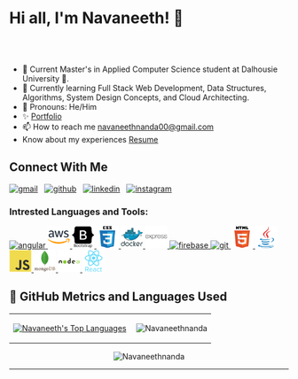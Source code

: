 

<h1>Hi all, I'm Navaneeth! 👋</h1> 
<br>
<br>


- 🔭 Current Master's in Applied Computer Science student at Dalhousie University 🏫.
- 🌱 Currently learning Full Stack Web Development, Data Structures, Algorithms, System Design Concepts, and Cloud Architecting.
- 👨 Pronouns: He/Him
- ✨ [Portfolio](https://navaneethnanda.com/)
- 📫 How to reach me navaneethnanda00@gmail.com
- Know about my experiences [Resume](https://drive.google.com/file/d/199gdH-4W7EvXTnc5OhooaSHyelB2omZX/view?usp=sharing)

##  Connect With Me
[<img src='https://upload.wikimedia.org/wikipedia/commons/7/7e/Gmail_icon_%282020%29.svg' alt='gmail' height='30'>](mailto:navaneethnanda00@gmail.com)&nbsp;&nbsp;
[<img src='https://upload.wikimedia.org/wikipedia/commons/c/c2/GitHub_Invertocat_Logo.svg' alt='github' height='30'>](https://github.com/Navaneethnanda)&nbsp;&nbsp;
[<img src='https://raw.githubusercontent.com/rahuldkjain/github-profile-readme-generator/master/src/images/icons/Social/linked-in-alt.svg' alt='linkedin' height='30'>](https://www.linkedin.com/in/navaneethnanda/)&nbsp;&nbsp;
[<img src='https://upload.wikimedia.org/wikipedia/commons/9/95/Instagram_logo_2022.svg' alt='instagram' height='30'>](https://instagram.com/navaneeth_nanda?igshid=OGQ5ZDc2ODk2ZA==)&nbsp;&nbsp;


<h3 align="left">Intrested Languages and Tools:</h3>
<p align="left"> <a href="https://angular.io" target="_blank" rel="noreferrer"> <img src="https://angular.io/assets/images/logos/angular/angular.svg" alt="angular" width="40" height="40"/> </a> <a href="https://aws.amazon.com" target="_blank" rel="noreferrer"> <img src="https://raw.githubusercontent.com/devicons/devicon/master/icons/amazonwebservices/amazonwebservices-original-wordmark.svg" alt="aws" width="40" height="40"/> </a> <a href="https://getbootstrap.com" target="_blank" rel="noreferrer"> <img src="https://raw.githubusercontent.com/devicons/devicon/master/icons/bootstrap/bootstrap-plain-wordmark.svg" alt="bootstrap" width="40" height="40"/> </a> <a href="https://www.w3schools.com/css/" target="_blank" rel="noreferrer"> <img src="https://raw.githubusercontent.com/devicons/devicon/master/icons/css3/css3-original-wordmark.svg" alt="css3" width="40" height="40"/> </a> <a href="https://www.docker.com/" target="_blank" rel="noreferrer"> <img src="https://raw.githubusercontent.com/devicons/devicon/master/icons/docker/docker-original-wordmark.svg" alt="docker" width="40" height="40"/> </a> <a href="https://expressjs.com" target="_blank" rel="noreferrer"> <img src="https://raw.githubusercontent.com/devicons/devicon/master/icons/express/express-original-wordmark.svg" alt="express" width="40" height="40"/> </a> <a href="https://firebase.google.com/" target="_blank" rel="noreferrer"> <img src="https://www.vectorlogo.zone/logos/firebase/firebase-icon.svg" alt="firebase" width="40" height="40"/> </a> <a href="https://git-scm.com/" target="_blank" rel="noreferrer"> <img src="https://www.vectorlogo.zone/logos/git-scm/git-scm-icon.svg" alt="git" width="40" height="40"/> </a> <a href="https://www.w3.org/html/" target="_blank" rel="noreferrer"> <img src="https://raw.githubusercontent.com/devicons/devicon/master/icons/html5/html5-original-wordmark.svg" alt="html5" width="40" height="40"/> </a> <a href="https://www.java.com" target="_blank" rel="noreferrer"> <img src="https://raw.githubusercontent.com/devicons/devicon/master/icons/java/java-original.svg" alt="java" width="40" height="40"/> </a> <a href="https://developer.mozilla.org/en-US/docs/Web/JavaScript" target="_blank" rel="noreferrer"> <img src="https://raw.githubusercontent.com/devicons/devicon/master/icons/javascript/javascript-original.svg" alt="javascript" width="40" height="40"/> </a> <a href="https://www.mongodb.com/" target="_blank" rel="noreferrer"> <img src="https://raw.githubusercontent.com/devicons/devicon/master/icons/mongodb/mongodb-original-wordmark.svg" alt="mongodb" width="40" height="40"/> </a> <a href="https://nodejs.org" target="_blank" rel="noreferrer"> <img src="https://raw.githubusercontent.com/devicons/devicon/master/icons/nodejs/nodejs-original-wordmark.svg" alt="nodejs" width="40" height="40"/> </a> <a href="https://reactjs.org/" target="_blank" rel="noreferrer"> <img src="https://raw.githubusercontent.com/devicons/devicon/master/icons/react/react-original-wordmark.svg" alt="react" width="40" height="40"/> </a> 



## 🎊 GitHub Metrics and Languages Used
<div align="center">
  <table>
    <tbody>
      <tr>
        <td style="text-align:center">
          <a href="https://github.com/anuraghazra/github-readme-stats">
            <img align="center" src="https://github-readme-stats-git-masterrstaa-rickstaa.vercel.app/api/top-langs/?username=Navaneethnanda&theme=buefy&hide_border=true" alt="Navaneeth's Top Languages"/>
          </a>
        </td>
        <td style="text-align:center">
          <p>&nbsp;<img align="center" src="https://github-readme-stats.vercel.app/api?username=Navaneethnanda&show_icons=true&locale=en" alt="Navaneethnanda" /></p>
        </td>
      </tr>
    </tbody>
  </table>
  <p><img align="center" src="https://github-readme-streak-stats.herokuapp.com/?user=Navaneethnanda&" alt="Navaneethnanda" /></p>
</div>

---

